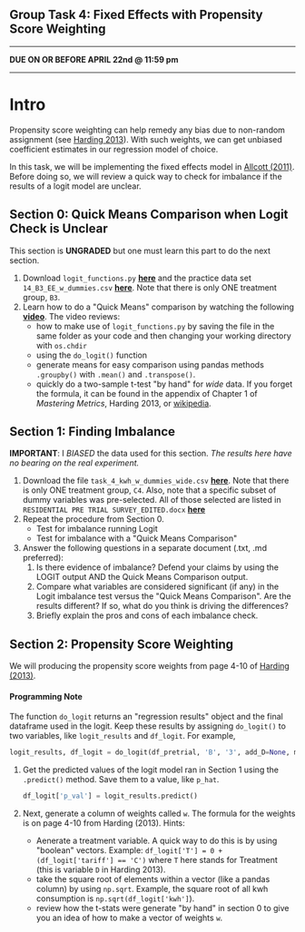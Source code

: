 Group Task 4: Fixed Effects with Propensity Score Weighting
---

---

**DUE ON OR BEFORE APRIL 22nd @ 11:59 pm**

---

# Intro

Propensity score weighting can help remedy any bias due to non-random assignment  (see [Harding 2013][harding]). With such weights, we can get unbiased coefficient estimates in our regression model of choice.

In this task, we will be implementing the fixed effects model in [Allcott (2011)](https://files.nyu.edu/ha32/public/research/Allcott%202011%20JPubEc%20-%20Social%20Norms%20and%20Energy%20Conservation.pdf). Before doing so, we will review a quick way to check for imbalance if the results of a logit model are unclear.

## Section 0: Quick Means Comparison when Logit Check is Unclear

This section is **UNGRADED** but one must learn this part to do the next section.

1. Download `logit_functions.py` [**here**][1] and the practice data set `14_B3_EE_w_dummies.csv` [**here**][2]. Note that there is only ONE treatment group, `B3`.
2. Learn how to do a "Quick Means" comparison by watching the following [**video**](vid). The video reviews:
	- how to make use of `logit_functions.py` by saving the file in the same folder as your code and then changing your working directory with `os.chdir`
	- using the `do_logit()` function
	- generate means for easy comparison using pandas methods `.groupby()` with `.mean()` and `.transpose()`.
	- quickly do a two-sample t-test "by hand" for *wide* data. If you forget the formula, it can be found in the appendix of Chapter 1 of *Mastering Metrics*, Harding 2013, or [wikipedia](http://en.wikipedia.org/wiki/Student%27s_t-test).

## Section 1: Finding Imbalance

**IMPORTANT**: I *BIASED* the data used for this section. *The results here have no bearing on the real experiment.*

1. Download the file `task_4_kwh_w_dummies_wide.csv` [**here**][2]. Note that there is only ONE treatment group, `C4`. Also, note that a specific subset of dummy variables was pre-selected. All of those selected are listed in `RESIDENTIAL PRE TRIAL SURVEY_EDITED.docx` [**here**][2]
2. Repeat the procedure from Section 0.
	- Test for imbalance running Logit
	- Test for imbalance with a "Quick Means Comparison"
3. Answer the following questions in a separate document (.txt, .md preferred):
	1. Is there evidence of imbalance? Defend your claims by using the LOGIT output AND the Quick Means Comparison output.
	2. Compare what variables are considered significant (if any) in the Logit imbalance test versus the "Quick Means Comparison". Are the results different? If so, what do you think is driving the differences?
	3. Briefly explain the pros and cons of each imbalance check.

## Section 2: Propensity Score Weighting

We will producing the propensity score weights from page 4-10 of [Harding (2013)][harding].

#### Programming Note
The function `do_logit` returns an "regression results" object and the final dataframe used in the logit. Keep these results by assigning `do_logit()` to two variables, like `logit_results` and `df_logit`. For example,

```python
logit_results, df_logit = do_logit(df_pretrial, 'B', '3', add_D=None, mc=False)
```

1. Get the predicted values of the logit model ran in Section 1 using the `.predict()` method. Save them to a value, like `p_hat`.
	```python
	df_logit['p_val'] = logit_results.predict()
	```
	
2. Next, generate a column of weights called `w`. The formula for the weights is on page 4-10 from Harding (2013). Hints:
	- Aenerate a treatment variable. A quick way to do this is by using "boolean" vectors. Example: `df_logit['T'] = 0 + (df_logit['tariff'] == 'C')` where `T` here stands for Treatment (this is variable `D` in Harding 2013).
	- take the square root of elements within a vector (like a pandas column) by using `np.sqrt`. Example, the square root of all kwh consumption is `np.sqrt(df_logit['kwh']`).
	- review how the t-stats were generate "by hand" in section 0 to give you an idea of how to make a vector of weights `w`.



[1]: https://github.com/ultinomics/Duke_PUBPOL590/tree/master/10_fe_w_ps_weights "do_logit"
[2]: https://www.dropbox.com/sh/3yco7ur87mgpi3f/AACwUCRJ2_osUUClaVHK026la?dl=0 "task 4 dropbox"
[harding]: http://www.epri.com/abstracts/Pages/ProductAbstract.aspx?ProductId=000000003002001269 "harding"

[vid]: "quick_means"